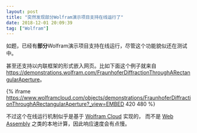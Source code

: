 ```yaml
---
layout: post
title: "突然发现部分Wolfram演示项目支持在线运行了"
date: 2018-12-01 20:09:39
tag: ["Wolfram"]
---
```


如题，已经有**部分**Wolfram演示项目支持在线运行，尽管这个功能貌似还在测试中。

<!--more-->

甚至还支持以内联框架的形式嵌入网页。比如下面这个例子就来自
<https://demonstrations.wolfram.com/FraunhoferDiffractionThroughARectangularAperture>。

{% iframe https://www.wolframcloud.com/objects/demonstrations/FraunhoferDiffractionThroughARectangularAperture?_view=EMBED 420 480 %}

不过这个在线运行机制似乎是基于 [Wolfram Cloud](https://www.wolfram.com/cloud/) 实现的，
而不是 [Web Assembly](https://webassembly.org/) 之类的本地计算，因此响应速度会有点慢。
